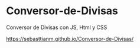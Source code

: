 # Conversor-de-Divisas
Conversor de Divisas con JS, Html y CSS

https://sebasttianm.github.io/Conversor-de-Divisas/
